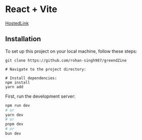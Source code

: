 # React + Vite

[HostedLink](https://greendzine-9640b.web.app)

## Installation
To set up this project on your local machine, follow these steps:

```
git clone https://github.com/rohan-singh987/greendZine

# Navigate to the project directory:

# Install dependencies:
npm install
yarn add

```

First, run the development server:

```bash
npm run dev
# or
yarn dev
# or
pnpm dev
# or
bun dev
```


